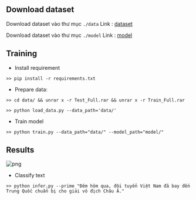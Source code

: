 ## Download dataset
Download dataset vào thư mục `./data`
Link : [dataset](https://drive.google.com/drive/folders/1_DtQ9mB03p9OA6qa4zJlPawA1yAAHtDw?usp=sharing)

Download dataset vào thư mục `./model`
Link : [model](https://drive.google.com/drive/folders/1biCwmMgiIbVmniKq-BiDDRNvesl7K28o?usp=sharing)

## Training
- Install requirement
```
>> pip install -r requirements.txt
```
- Prepare data:
```
>> cd data/ && unrar x -r Test_Full.rar && unrar x -r Train_Full.rar

>> python load_data.py --data_path='data/'
```
- Train model 
```
>> python train.py --data_path="data/" --model_path="model/"
```
## Results
![png](images/accuracy.png)

- Classify text
```
>> python infer.py --prime "Đêm hôm qua, đội tuyển Việt Nam đã bay đến Trung Quốc chuẩn bị cho giải vô địch Châu Á."
```